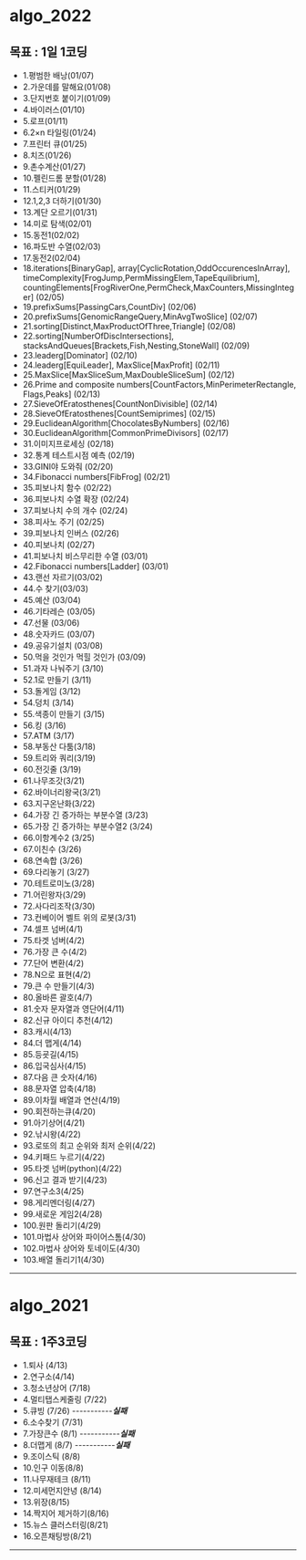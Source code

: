 
# algo_2022


## 목표 : 1일 1코딩
  - 1.평범한 배낭(01/07)
  - 2.가운데를 말해요(01/08)
  - 3.단지번호 붙이기(01/09)
  - 4.바이러스(01/10)
  - 5.로프(01/11)
  - 6.2×n 타일링(01/24)
  - 7.프린터 큐(01/25)
  - 8.치즈(01/26)
  - 9.촌수계산(01/27)
  - 10.펠린드롬 분할(01/28)
  - 11.스티커(01/29)
  - 12.1,2,3 더하기(01/30)
  - 13.계단 오르기(01/31)
  - 14.미로 탐색(02/01)
  - 15.동전1(02/02)
  - 16.파도반 수열(02/03)
  - 17.동전2(02/04)
  - 18.iterations[BinaryGap], array[CyclicRotation,OddOccurencesInArray], timeComplexity[FrogJump,PermMissingElem,TapeEquilibrium], countingElements[FrogRiverOne,PermCheck,MaxCounters,MissingInteger] (02/05)
  - 19.prefixSums[PassingCars,CountDiv] (02/06)
  - 20.prefixSums[GenomicRangeQuery,MinAvgTwoSlice] (02/07)
  - 21.sorting[Distinct,MaxProductOfThree,Triangle] (02/08)
  - 22.sorting[NumberOfDiscIntersections], stacksAndQueues[Brackets,Fish,Nesting,StoneWall] (02/09)
  - 23.leaderg[Dominator] (02/10)
  - 24.leaderg[EquiLeader], MaxSlice[MaxProfit] (02/11)
  - 25.MaxSlice[MaxSliceSum,MaxDoubleSliceSum] (02/12)
  - 26.Prime and composite numbers[CountFactors,MinPerimeterRectangle, Flags,Peaks] (02/13)
  - 27.SieveOfEratosthenes[CountNonDivisible] (02/14)
  - 28.SieveOfEratosthenes[CountSemiprimes] (02/15)
  - 29.EuclideanAlgorithm[ChocolatesByNumbers] (02/16)
  - 30.EuclideanAlgorithm[CommonPrimeDivisors] (02/17)
  - 31.이미지프로세싱 (02/18)
  - 32.통계 테스트시점 예측 (02/19)
  - 33.GINI야 도와줘 (02/20)
  - 34.Fibonacci numbers[FibFrog] (02/21)
  - 35.피보나치 함수 (02/22)
  - 36.피보나치 수열 확장 (02/24)
  - 37.피보나치 수의 개수 (02/24)
  - 38.피사노 주기 (02/25)
  - 39.피보나치 인버스 (02/26)
  - 40.피보나치 (02/27)
  - 41.피보나치 비스무리한 수열 (03/01)
  - 42.Fibonacci numbers[Ladder] (03/01)
  - 43.랜선 자르기(03/02)
  - 44.수 찾기(03/03)
  - 45.예산 (03/04)
  - 46.기타레슨 (03/05)
  - 47.선물 (03/06)
  - 48.숫자카드 (03/07)
  - 49.공유기설치 (03/08)
  - 50.먹을 것인가 먹힐 것인가 (03/09)
  - 51.과자 나눠주기 (3/10)
  - 52.1로 만들기 (3/11)
  - 53.돌게임 (3/12)
  - 54.덩치 (3/14)
  - 55.색종이 만들기 (3/15)
  - 56.킹 (3/16)
  - 57.ATM (3/17)
  - 58.부동산 다툼(3/18)
  - 59.트리와 쿼리(3/19)
  - 60.전깃줄 (3/19)
  - 61.나무조갓(3/21)
  - 62.바이너리왕국(3/21)
  - 63.지구온난화(3/22)
  - 64.가장 긴 증가하는 부분수열 (3/23)
  - 65.가장 긴 증가하는 부분수열2 (3/24)
  - 66.이항계수2 (3/25)
  - 67.이친수 (3/26)
  - 68.연속합 (3/26)
  - 69.다리놓기 (3/27)
  - 70.테트로미노(3/28)
  - 71.어린왕자(3/29)
  - 72.사다리조작(3/30)
  - 73.컨베이어 벨트 위의 로봇(3/31)
  - 74.셀프 넘버(4/1)
  - 75.타겟 넘버(4/2)
  - 76.가장 큰 수(4/2)
  - 77.단어 변환(4/2)
  - 78.N으로 표현(4/2)
  - 79.큰 수 만들기(4/3)
  - 80.올바른 괄호(4/7)
  - 81.숫자 문자열과 영단어(4/11)
  - 82.신규 아이디 추천(4/12)
  - 83.캐시(4/13)
  - 84.더 맵게(4/14)
  - 85.등굣길(4/15)
  - 86.입국심사(4/15)
  - 87.다음 큰 숫자(4/16)
  - 88.문자열 압축(4/18)
  - 89.이차월 배열과 연산(4/19)
  - 90.회전하는큐(4/20)
  - 91.아기상어(4/21)
  - 92.낚시왕(4/22)
  - 93.로또의 최고 순위와 최저 순위(4/22)
  - 94.키패드 누르기(4/22)
  - 95.타겟 넘버(python)(4/22)
  - 96.신고 결과 받기(4/23)
  - 97.연구소3(4/25)
  - 98.게리멘더링(4/27)
  - 99.새로운 게임2(4/28)
  - 100.원판 돌리기(4/29)
  - 101.마법사 상어와 파이어스톰(4/30)
  - 102.마법사 상어와 토네이도(4/30)
  - 103.배열 돌리기1(4/30)
--------------------------------------------------------
# algo_2021


## 목표 : 1주3코딩
  - 1.퇴사 (4/13)
  - 2.연구소(4/14)
  - 3.청소년상어 (7/18)
  - 4.멀티탭스케줄링 (7/22)
  - 5.큐빙 (7/26) -----------***실패***
  - 6.소수찾기 (7/31)
  - 7.가장큰수 (8/1) -----------***실패***
  - 8.더맵게 (8/7) -----------***실패***
  - 9.조이스틱 (8/8)
  - 10.인구 이동(8/8)
  - 11.나무재테크 (8/11)
  - 12.미세먼지안녕 (8/14)
  - 13.위장(8/15)
  - 14.짝지어 제거하기(8/16)
  - 15.뉴스 클러스터링(8/21)
  - 16.오픈채팅방(8/21)



----------------------------------------------------------
